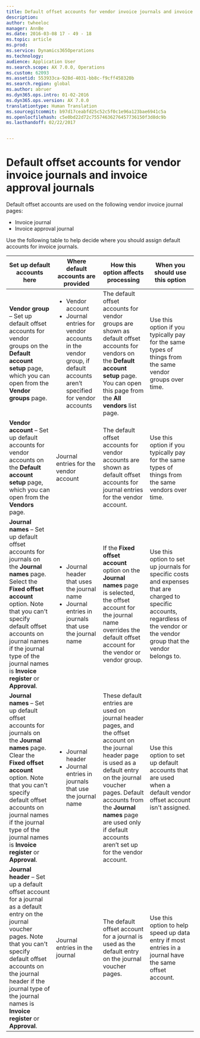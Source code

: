 ```yaml
---
title: Default offset accounts for vendor invoice journals and invoice approval journals
description: 
author: twheeloc
manager: AnnBe
ms.date: 2016-03-08 17 - 49 - 18
ms.topic: article
ms.prod: 
ms.service: Dynamics365Operations
ms.technology: 
audience: Application User
ms.search.scope: AX 7.0.0, Operations
ms.custom: 62093
ms.assetid: 553933ca-928d-4031-bb8c-f9cff458320b
ms.search.region: global
ms.author: abruer
ms.dyn365.ops.intro: 01-02-2016
ms.dyn365.ops.version: AX 7.0.0
translationtype: Human Translation
ms.sourcegitcommit: b97d17ceabfd25c52c5f0c1e96a123bae6941c5a
ms.openlocfilehash: c5e0bd22d72c75574636276457736150f3d8dc9b
ms.lasthandoff: 02/22/2017


---
```


# <a name="default-offset-accounts-for-vendor-invoice-journals-and-invoice-approval-journals"></a>Default offset accounts for vendor invoice journals and invoice approval journals



Default offset accounts are used on the following vendor invoice journal pages:

-   Invoice journal
-   Invoice approval journal

Use the following table to help decide where you should assign default accounts for invoice journals.

<table>
<colgroup>
<col width="25%" />
<col width="25%" />
<col width="25%" />
<col width="25%" />
</colgroup>
<thead>
<tr class="header">
<th>Set up default accounts here</th>
<th>Where default accounts are provided</th>
<th>How this option affects processing</th>
<th>When you should use this option</th>
</tr>
</thead>
<tbody>
<tr class="odd">
<td><strong>Vendor group</strong> – Set up default offset accounts for vendor groups on the <strong>Default account setup</strong> page, which you can open from the <strong>Vendor groups</strong> page.</td>
<td><ul>
<li>Vendor account</li>
<li>Journal entries for vendor accounts in the vendor group, if default accounts aren’t specified for vendor accounts</li>
</ul></td>
<td>The default offset accounts for vendor groups are shown as default offset accounts for vendors on the <strong>Default account setup</strong> page. You can open this page from the <strong>All vendors</strong> list page.</td>
<td>Use this option if you typically pay for the same types of things from the same vendor groups over time.</td>
</tr>
<tr class="even">
<td><strong>Vendor account</strong> – Set up default accounts for vendor accounts on the <strong>Default account setup</strong> page, which you can open from the <strong>Vendors</strong> page.</td>
<td>Journal entries for the vendor account</td>
<td>The default offset accounts for vendor accounts are shown as default offset accounts for journal entries for the vendor account.</td>
<td>Use this option if you typically pay for the same types of things from the same vendors over time.</td>
</tr>
<tr class="odd">
<td><strong>Journal names</strong> – Set up default offset accounts for journals on the <strong>Journal names</strong> page. Select the <strong>Fixed offset account</strong> option. Note that you can't specify default offset accounts on journal names if the journal type of the journal names is <strong>Invoice register</strong> or <strong>Approval</strong>.</td>
<td><ul>
<li>Journal header that uses the journal name</li>
<li>Journal entries in journals that use the journal name</li>
</ul></td>
<td>If the <strong>Fixed offset account</strong> option on the <strong>Journal names</strong> page is selected, the offset account for the journal name overrides the default offset account for the vendor or vendor group.</td>
<td>Use this option to set up journals for specific costs and expenses that are charged to specific accounts, regardless of the vendor or the vendor group that the vendor belongs to.</td>
</tr>
<tr class="even">
<td><strong>Journal names</strong> – Set up default offset accounts for journals on the <strong>Journal names</strong> page. Clear the <strong>Fixed offset account</strong> option. Note that you can't specify default offset accounts on journal names if the journal type of the journal names is <strong>Invoice register</strong> or <strong>Approval</strong>.</td>
<td><ul>
<li>Journal header</li>
<li>Journal entries in journals that use the journal name</li>
</ul></td>
<td>These default entries are used on journal header pages, and the offset account on the journal header page is used as a default entry on the journal voucher pages. Default accounts from the <strong>Journal names </strong>page are used only if default accounts aren’t set up for the vendor account.</td>
<td>Use this option to set up default accounts that are used when a default vendor offset account isn't assigned.</td>
</tr>
<tr class="odd">
<td><strong>Journal header</strong> – Set up a default offset account for a journal as a default entry on the journal voucher pages. Note that you can't specify default offset accounts on the journal header if the journal type of the journal names is <strong>Invoice register</strong> or <strong>Approval</strong>.</td>
<td>Journal entries in the journal</td>
<td>The default offset account for a journal is used as the default entry on the journal voucher pages.</td>
<td>Use this option to help speed up data entry if most entries in a journal have the same offset account.</td>
</tr>
</tbody>
</table>




